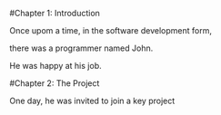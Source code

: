 #Chapter 1: Introduction



Once upom a time, in the software development form,

there was a programmer named John.

He was happy at his job.



#Chapter 2: The Project



One day, he was invited to join a key project



